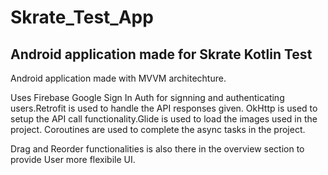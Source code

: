 # Skrate_Test_App
## Android application made for Skrate Kotlin Test

Android application made with MVVM architechture.

Uses Firebase Google Sign In Auth for signning and authenticating users.Retrofit is used to handle the API responses given.
OkHttp is used to setup the API call functionality.Glide is used to load the images used in the project.
Coroutines are used to complete the async tasks in the project.

Drag and Reorder functionalities is also there in the overview section to provide User more flexibile UI.

